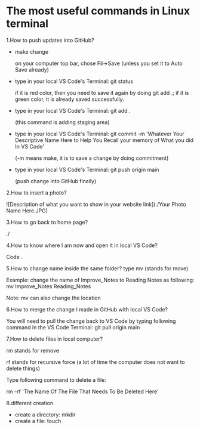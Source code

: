 # The most useful commands in Linux terminal

<p>1.How to push updates into GitHub?

- make change

  on your computer top bar, chose Fil->Save (unless you set it to Auto Save already)

- type in your local VS Code's Terminal: git status
  
  if it is red color, then you need to save it again by doing git add .; if it is green color, it is already saved successfully.

- type in your local VS Code's Terminal: git add .

  (this command is adding staging area)

- type in your local VS Code's Terminal: git commit -m 'Whatever Your Descriptive Name Here to Help You Recall your memory of What you did In VS Code'

  (-m means make, it is to save a change by doing commitment)

- type in your local VS Code's Terminal: git push origin main

  (push change into GitHub finally)</p>

<p>2.How to insert a photo?

  ![Description of what you want to show in your website link](./Your Photo Name Here.JPG)</p>

<p>3.How to go back to home page?
  
  ./</p>

<p>4.How to know where I am now and open it in local VS Code?
  
  Code .</p>

<p>5.How to change name inside the same folder?
type mv (stands for move)

Example: change the name of Improve_Notes to Reading Notes as following:
mv Improve_Notes Reading_Notes

Note: mv can also change the location</p>

<p>6.How to merge the change I made in GitHub with local VS Code?

You will need to pull the change back to VS Code by typing following command in the VS Code Terminal: 
git pull origin main</P>

<p>7.How to delete files in local computer?

rm stands for remove

rf stands for recursive force (a lot of time the computer does not want to delete things)

Type following command to delete a file:

rm -rf 'The Name Of The File That Needs To Be Deleted Here'</P>

<p>8.different creation

  - create a directory: mkdir
  - create a file: touch</p>
